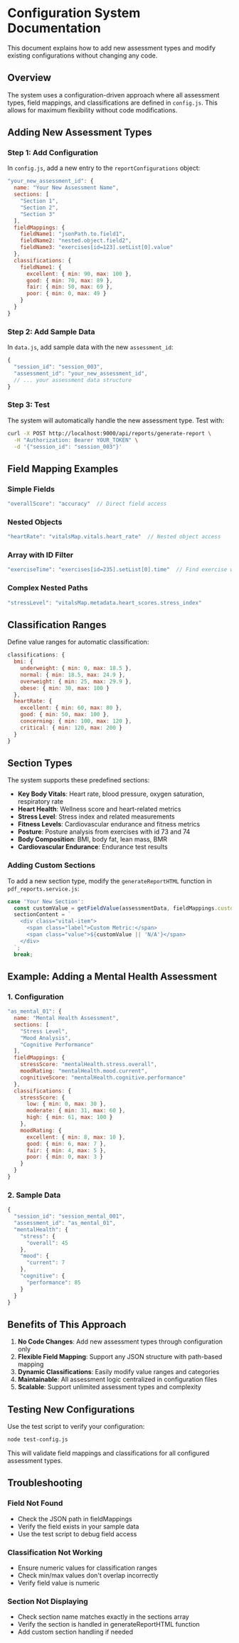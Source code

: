 # Configuration System Documentation

This document explains how to add new assessment types and modify existing configurations without changing any code.

## Overview

The system uses a configuration-driven approach where all assessment types, field mappings, and classifications are defined in `config.js`. This allows for maximum flexibility without code modifications.

## Adding New Assessment Types

### Step 1: Add Configuration

In `config.js`, add a new entry to the `reportConfigurations` object:

```javascript
"your_new_assessment_id": {
  name: "Your New Assessment Name",
  sections: [
    "Section 1",
    "Section 2", 
    "Section 3"
  ],
  fieldMappings: {
    fieldName1: "jsonPath.to.field1",
    fieldName2: "nested.object.field2",
    fieldName3: "exercises[id=123].setList[0].value"
  },
  classifications: {
    fieldName1: {
      excellent: { min: 90, max: 100 },
      good: { min: 70, max: 89 },
      fair: { min: 50, max: 69 },
      poor: { min: 0, max: 49 }
    }
  }
}
```

### Step 2: Add Sample Data

In `data.js`, add sample data with the new `assessment_id`:

```javascript
{
  "session_id": "session_003",
  "assessment_id": "your_new_assessment_id",
  // ... your assessment data structure
}
```

### Step 3: Test

The system will automatically handle the new assessment type. Test with:

```bash
curl -X POST http://localhost:9000/api/reports/generate-report \
  -H "Authorization: Bearer YOUR_TOKEN" \
  -d '{"session_id": "session_003"}'
```

## Field Mapping Examples

### Simple Fields
```javascript
"overallScore": "accuracy"  // Direct field access
```

### Nested Objects
```javascript
"heartRate": "vitalsMap.vitals.heart_rate"  // Nested object access
```

### Array with ID Filter
```javascript
"exerciseTime": "exercises[id=235].setList[0].time"  // Find exercise with id=235, get first setList item's time
```

### Complex Nested Paths
```javascript
"stressLevel": "vitalsMap.metadata.heart_scores.stress_index"
```

## Classification Ranges

Define value ranges for automatic classification:

```javascript
classifications: {
  bmi: {
    underweight: { min: 0, max: 18.5 },
    normal: { min: 18.5, max: 24.9 },
    overweight: { min: 25, max: 29.9 },
    obese: { min: 30, max: 100 }
  },
  heartRate: {
    excellent: { min: 60, max: 80 },
    good: { min: 50, max: 100 },
    concerning: { min: 100, max: 120 },
    critical: { min: 120, max: 200 }
  }
}
```

## Section Types

The system supports these predefined sections:

- **Key Body Vitals**: Heart rate, blood pressure, oxygen saturation, respiratory rate
- **Heart Health**: Wellness score and heart-related metrics
- **Stress Level**: Stress index and related measurements
- **Fitness Levels**: Cardiovascular endurance and fitness metrics
- **Posture**: Posture analysis from exercises with id 73 and 74
- **Body Composition**: BMI, body fat, lean mass, BMR
- **Cardiovascular Endurance**: Endurance test results

### Adding Custom Sections

To add a new section type, modify the `generateReportHTML` function in `pdf_reports.service.js`:

```javascript
case 'Your New Section':
  const customValue = getFieldValue(assessmentData, fieldMappings.customField);
  sectionContent = `
    <div class="vital-item">
      <span class="label">Custom Metric:</span>
      <span class="value">${customValue || 'N/A'}</span>
    </div>
  `;
  break;
```

## Example: Adding a Mental Health Assessment

### 1. Configuration
```javascript
"as_mental_01": {
  name: "Mental Health Assessment",
  sections: [
    "Stress Level",
    "Mood Analysis", 
    "Cognitive Performance"
  ],
  fieldMappings: {
    stressScore: "mentalHealth.stress.overall",
    moodRating: "mentalHealth.mood.current",
    cognitiveScore: "mentalHealth.cognitive.performance"
  },
  classifications: {
    stressScore: {
      low: { min: 0, max: 30 },
      moderate: { min: 31, max: 60 },
      high: { min: 61, max: 100 }
    },
    moodRating: {
      excellent: { min: 8, max: 10 },
      good: { min: 6, max: 7 },
      fair: { min: 4, max: 5 },
      poor: { min: 0, max: 3 }
    }
  }
}
```

### 2. Sample Data
```javascript
{
  "session_id": "session_mental_001",
  "assessment_id": "as_mental_01",
  "mentalHealth": {
    "stress": {
      "overall": 45
    },
    "mood": {
      "current": 7
    },
    "cognitive": {
      "performance": 85
    }
  }
}
```

## Benefits of This Approach

1. **No Code Changes**: Add new assessment types through configuration only
2. **Flexible Field Mapping**: Support any JSON structure with path-based mapping
3. **Dynamic Classifications**: Easily modify value ranges and categories
4. **Maintainable**: All assessment logic centralized in configuration files
5. **Scalable**: Support unlimited assessment types and complexity

## Testing New Configurations

Use the test script to verify your configuration:

```bash
node test-config.js
```

This will validate field mappings and classifications for all configured assessment types.

## Troubleshooting

### Field Not Found
- Check the JSON path in fieldMappings
- Verify the field exists in your sample data
- Use the test script to debug field access

### Classification Not Working
- Ensure numeric values for classification ranges
- Check min/max values don't overlap incorrectly
- Verify field value is numeric

### Section Not Displaying
- Check section name matches exactly in the sections array
- Verify the section is handled in generateReportHTML function
- Add custom section handling if needed